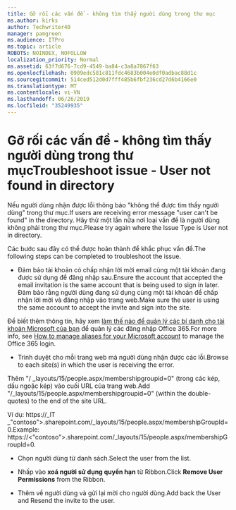 ```yaml
---
title: Gỡ rối các vấn đề - không tìm thấy người dùng trong thư mục
ms.author: kirks
author: Techwriter40
manager: pamgreen
ms.audience: ITPro
ms.topic: article
ROBOTS: NOINDEX, NOFOLLOW
localization_priority: Normal
ms.assetid: 63f7d676-7cd9-4549-ba84-c3a8a7867f63
ms.openlocfilehash: 0909edc581c811fdc4683b004e0df0adbac88d1c
ms.sourcegitcommit: 514ced512d0d7fff485b6fbf236cd27d6b4166e0
ms.translationtype: MT
ms.contentlocale: vi-VN
ms.lasthandoff: 06/26/2019
ms.locfileid: "35249935"
---
```

# <a name="troubleshoot-issue---user-not-found-in-directory"></a><span data-ttu-id="22044-102">Gỡ rối các vấn đề - không tìm thấy người dùng trong thư mục</span><span class="sxs-lookup"><span data-stu-id="22044-102">Troubleshoot issue - User not found in directory</span></span>

<span data-ttu-id="22044-103">Nếu người dùng nhận được lỗi thông báo "không thể được tìm thấy người dùng" trong thư mục.</span><span class="sxs-lookup"><span data-stu-id="22044-103">If users are receiving error message "user can't be found" in the directory.</span></span> <span data-ttu-id="22044-104">Hãy thử một lần nữa nơi loại vấn đề là người dùng không phải trong thư mục.</span><span class="sxs-lookup"><span data-stu-id="22044-104">Please try again where the Issue Type is User not in directory.</span></span>

<span data-ttu-id="22044-105">Các bước sau đây có thể được hoàn thành để khắc phục vấn đề.</span><span class="sxs-lookup"><span data-stu-id="22044-105">The following steps can be completed to troubleshoot the issue.</span></span>

- <span data-ttu-id="22044-106">Đảm bảo tài khoản có chấp nhận lời mời email cùng một tài khoản đang được sử dụng để đăng nhập sau.</span><span class="sxs-lookup"><span data-stu-id="22044-106">Ensure the account that accepted the email invitation is the same account that is being used to sign in later.</span></span> <span data-ttu-id="22044-107">Đảm bảo rằng người dùng đang sử dụng cùng một tài khoản để chấp nhận lời mời và đăng nhập vào trang web.</span><span class="sxs-lookup"><span data-stu-id="22044-107">Make sure the user is using the same account to accept the invite and sign into the site.</span></span> 

<span data-ttu-id="22044-108">Để biết thêm thông tin, hãy xem [làm thế nào để quản lý các bí danh cho tài khoản Microsoft của bạn</a> để quản lý các đăng nhập Office 365](https://support.microsoft.com/help/12407/microsoft-account-how-to-manage-aliases).</span><span class="sxs-lookup"><span data-stu-id="22044-108">For more info, see [How to manage aliases for your Microsoft account</a> to manage the Office 365 login](https://support.microsoft.com/help/12407/microsoft-account-how-to-manage-aliases).</span></span> 

- <span data-ttu-id="22044-109">Trình duyệt cho mỗi trang web mà người dùng nhận được các lỗi.</span><span class="sxs-lookup"><span data-stu-id="22044-109">Browse to each site(s) in which the user is receiving the error.</span></span> 

<span data-ttu-id="22044-110">Thêm "/ _layouts/15/people.aspx/membershipgroupid=0" (trong các kép, dấu ngoặc kép) vào cuối URL của trang web.</span><span class="sxs-lookup"><span data-stu-id="22044-110">Add "/_layouts/15/people.aspx/membershipgroupid=0" (within the double-quotes) to the end of the site URL.</span></span> 

<span data-ttu-id="22044-111">Ví dụ: https://_lT _"contoso">.sharepoint.com/_layouts/15/people.aspx/membershipGroupId=0.</span><span class="sxs-lookup"><span data-stu-id="22044-111">Example: https://<"contoso">.sharepoint.com/_layouts/15/people.aspx/membershipGroupId=0.</span></span>

- <span data-ttu-id="22044-112">Chọn người dùng từ danh sách.</span><span class="sxs-lookup"><span data-stu-id="22044-112">Select the user from the list.</span></span>

- <span data-ttu-id="22044-113">Nhấp vào **xoá người sử dụng quyền hạn** từ Ribbon.</span><span class="sxs-lookup"><span data-stu-id="22044-113">Click **Remove User Permissions** from the Ribbon.</span></span> 
-  <span data-ttu-id="22044-114">Thêm về người dùng và gửi lại mời cho người dùng.</span><span class="sxs-lookup"><span data-stu-id="22044-114">Add back the User and Resend the invite to the user.</span></span>

